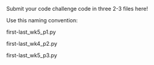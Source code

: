Submit your code challenge code in three 2-3 files here!

Use this naming convention:

first-last_wk5_p1.py

first-last_wk4_p2.py

first-last_wk5_p3.py
